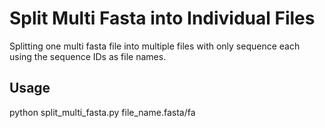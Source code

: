 # Split Multi Fasta into Individual Files

Splitting one multi fasta file into multiple files with only sequence each using the sequence IDs as file names.

## Usage

python split_multi_fasta.py file_name.fasta/fa